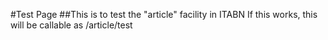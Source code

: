 #Test Page
##This is to test the "article" facility in ITABN
If this works, this will be callable as /article/test